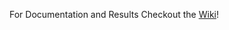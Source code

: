 For Documentation and Results Checkout the [Wiki](https://github.com/Horizontal-Labs/synapse-sparks/wiki)!
